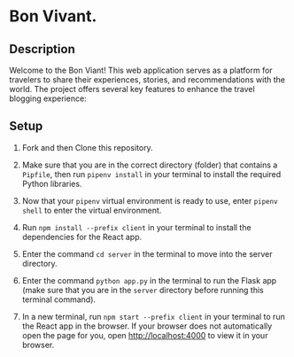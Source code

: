 # Bon Vivant.

## Description

Welcome to the Bon Viant! This web application serves as a platform for travelers to share their experiences, stories, and recommendations with the world. The project offers several key features to enhance the travel blogging experience:


## Setup

1. Fork and then Clone this repository.

2. Make sure that you are in the correct directory (folder) that contains a `Pipfile`, then run `pipenv install` in your terminal to install the required Python libraries.

3. Now that your `pipenv` virtual environment is ready to use, enter `pipenv shell` to enter the virtual environment.

4. Run `npm install --prefix client` in your terminal to install the dependencies for the React app.

5. Enter the command `cd server` in the terminal to move into the server directory.

6. Enter the command `python app.py` in the terminal to run the Flask app (make sure that you are in the `server` directory before running this terminal command).

7. In a new terminal, run `npm start --prefix client` in your terminal to run the React app in the browser. If your browser does not automatically open the page for you, open [http://localhost:4000](http://localhost:4000) to view it in your browser.